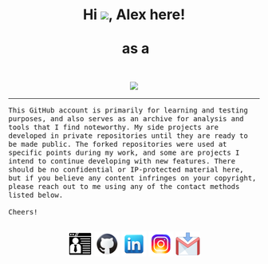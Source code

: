 <h1 align="center">
Hi <img src="https://media.giphy.com/media/hvRJCLFzcasrR4ia7z/giphy.gif" width="30">, Alex here!<br/><br/> 
as a 
</h1>
<br/>  
<p align="center">
  <img src="https://readme-typing-svg.herokuapp.com/?lines=Bioinformatics+Scientist;Computational+Biologist;Data+Engineer;Precision+Medicine+Advocate;ML+|+AI+Evangelist;New+Tech+Enthusiast;Photographer+|+Collector;Son+|+Husband+|+Father&center=true&width=380&height=45)"></a>
</p>
<hr/>
<samp>
This GitHub account is primarily for learning and testing purposes, and also serves as an archive for analysis and tools that I find noteworthy. My side projects are developed in private repositories until they are ready to be made public. The forked repositories were used at specific points during my work, and some are projects I intend to continue developing with new features. There should be no confidential or IP-protected material here, but if you believe any content infringes on your copyright, please reach out to me using any of the contact methods listed below. <br/>
<br/>
Cheers!
<br/>
</samp>
<br/>
<p align="center">
	<a href="https://alextree.github.io/" target="_blank"><img src="assets/web_50.png" alt="Portfolio"/></a>
	<a href="https://github.com/alextree" target="_blank"><img src="assets/github_50.png" alt="GitHub"/></a>
	<a href="https://www.linkedin.com/in/tiangecui/" target="_blank"><img src="assets/linkedin_50.png" alt="LinkedIn"/></a>
	<a href="https://www.instagram.com/alextree/" target="_blank"><img src="assets/instagram_50.png" alt="Instagram"/></a>
	<a href="mailto:alextreecn2@gmail.com" target="_blank"><img src="assets/gmail_50.png" alt="Gmail"/></a>
</p>
